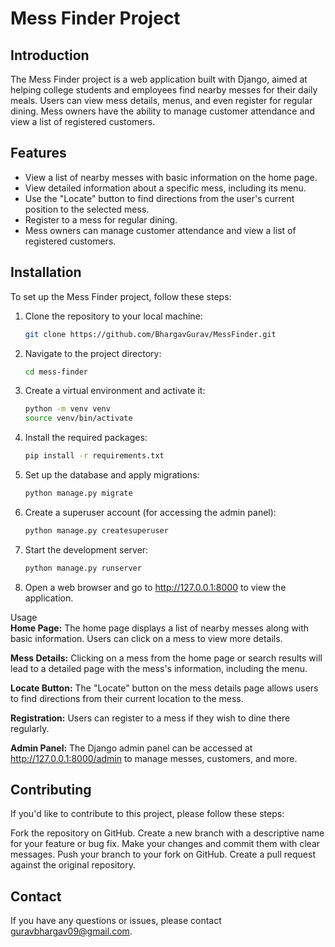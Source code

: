 
# Mess Finder Project

## Introduction

The Mess Finder project is a web application built with Django, aimed at helping college students and employees find nearby messes for their daily meals. Users can view mess details, menus, and even register for regular dining. Mess owners have the ability to manage customer attendance and view a list of registered customers.

## Features

- View a list of nearby messes with basic information on the home page.
- View detailed information about a specific mess, including its menu.
- Use the "Locate" button to find directions from the user's current position to the selected mess.
- Register to a mess for regular dining.
- Mess owners can manage customer attendance and view a list of registered customers.

## Installation

To set up the Mess Finder project, follow these steps:

1. Clone the repository to your local machine:

   ```bash
   git clone https://github.com/BhargavGurav/MessFinder.git
2. Navigate to the project directory:

   ```bash
   cd mess-finder
3. Create a virtual environment and activate it:

   ```bash
   python -m venv venv
   source venv/bin/activate
4. Install the required packages:

   ```bash
   pip install -r requirements.txt
5. Set up the database and apply migrations:

   ```bash
   python manage.py migrate
6. Create a superuser account (for accessing the admin panel):

   ```bash
   python manage.py createsuperuser
7. Start the development server:
   
   ```bash
   python manage.py runserver
8. Open a web browser and go to http://127.0.0.1:8000 to view the application.

Usage<br>
**Home Page:**
The home page displays a list of nearby messes along with basic information.
Users can click on a mess to view more details.<br>

**Mess Details:**
Clicking on a mess from the home page or search results will lead to a detailed page with the mess's information, including the menu.<br>

**Locate Button:**
The "Locate" button on the mess details page allows users to find directions from their current location to the mess.<br>

**Registration:**
Users can register to a mess if they wish to dine there regularly.<br>

**Admin Panel:**
The Django admin panel can be accessed at http://127.0.0.1:8000/admin to manage messes, customers, and more.<br>

## Contributing
If you'd like to contribute to this project, please follow these steps:

Fork the repository on GitHub.
Create a new branch with a descriptive name for your feature or bug fix.
Make your changes and commit them with clear messages.
Push your branch to your fork on GitHub.
Create a pull request against the original repository.

## Contact

If you have any questions or issues, please contact guravbhargav09@gmail.com.
```




